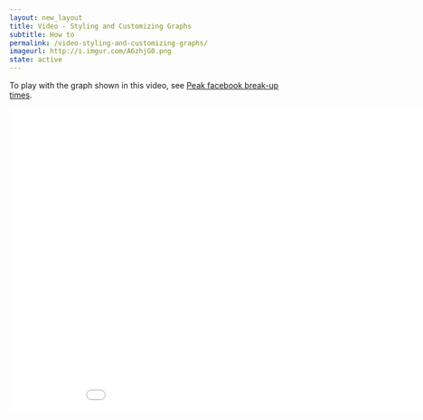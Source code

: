 ```yaml
---
layout: new_layout
title: Video - Styling and Customizing Graphs
subtitle: How to
permalink: /video-styling-and-customizing-graphs/
imageurl: http://i.imgur.com/A6zhjG0.png
state: active
---
```


To play with the graph shown in this video, see [Peak facebook break-up times](https://plot.ly/181/~Dreamshot/).

<iframe src="//player.vimeo.com/video/94000688" width="960" height="540" frameborder="0" webkitallowfullscreen mozallowfullscreen allowfullscreen></iframe>
